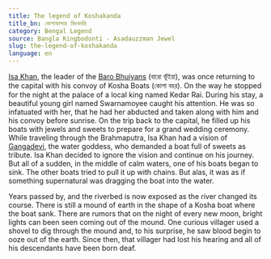 ```yaml
---
title: The legend of Koshakanda
title_bn: কোশাকান্দার কিংবদন্তি
category: Bengal Legend
source: Bangla Kingbodonti - Asadauzzman Jewel
slug: the-legend-of-koshakanda
language: en
---
```


[Isa Khan](https://en.wikipedia.org/wiki/Isa_Khan), the leader of the [Baro Bhuiyans](https://en.wikipedia.org/wiki/Baro-Bhuyan) (বারো ভূঁইয়া), was once returning to the capital with his convoy of Kosha Boats (কোশা বহর). On the way he stopped for the night at the palace of a local king named Kedar Rai. During his stay, a beautiful young girl named Swarnamoyee caught his attention. He was so infatuated with her, that he had her abducted and taken along with him and his convoy before sunrise. On the trip back to the capital, he filled up his boats with jewels and sweets to prepare for a grand wedding ceremony. While traveling through the Brahmaputra, Isa Khan had a vision of [Gangadevi](<https://en.wikipedia.org/wiki/Ganga_(goddess)>), the water goddess, who demanded a boat full of sweets as tribute. Isa Khan decided to ignore the vision and continue on his journey. But all of a sudden, in the middle of calm waters, one of his boats began to sink. The other boats tried to pull it up with chains. But alas, it was as if something supernatural was dragging the boat into the water.

Years passed by, and the riverbed is now exposed as the river changed its course. There is still a mound of earth in the shape of a Kosha boat where the boat sank. There are rumors that on the night of every new moon, bright lights can been seen coming out of the mound. One curious villager used a shovel to dig through the mound and, to his surprise, he saw blood begin to ooze out of the earth. Since then, that villager had lost his hearing and all of his descendants have been born deaf.
